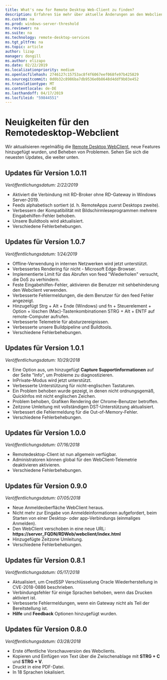 ```yaml
---
title: What's new for Remote Desktop Web-Client zu finden?
description: Erfahren Sie mehr über aktuelle Änderungen an den Webclient für Remotedesktop
ms.custom: na
ms.prod: windows-server-threshold
ms.reviewer: na
ms.suite: na
ms.technology: remote-desktop-services
ms.tgt_pltfrm: na
ms.topic: article
author: lizap
manager: dongill
ms.author: elizapo
ms.date: 02/22/2019
ms.localizationpriority: medium
ms.openlocfilehash: 2746127c15753ac8f4f6067eef068fe97b425829
ms.sourcegitcommit: 0d0b32c8986ba7db9536e0b8648d4ddf9b03e452
ms.translationtype: MT
ms.contentlocale: de-DE
ms.lasthandoff: 04/17/2019
ms.locfileid: "59844551"
---
```

# <a name="whats-new-for-the-remote-desktop-web-client"></a>Neuigkeiten für den Remotedesktop-Webclient

Wir aktualisieren regelmäßig die [Remote Desktop WebClient](remote-desktop-web-client.md), neue Features hinzugefügt wurden, und Beheben von Problemen. Sehen Sie sich die neuesten Updates, die weiter unten.

## <a name="updates-for-version-1011"></a>Updates für Version 1.0.11
*Veröffentlichungsdatum: 2/22/2019*

- Aktiviert die Verbindung mit RD-Broker ohne RD-Gateway in Windows Server-2019.
- Feeds alphabetisch sortiert (d. h. RemoteApps zuerst Desktops zweite).
- Verbessern der Kompatibilität mit Bildschirmleseprogrammen mehrere Eingabehilfen-Fehler behoben.
- Unsere Buildtools wird aktualisiert.
- Verschiedene Fehlerbehebungen.

## <a name="updates-for-version-107"></a>Updates für Version 1.0.7
*Veröffentlichungsdatum: 1/24/2019*

- Offline-Verwendung in internen Netzwerken wird jetzt unterstützt.
- Verbessertes Rendering für nicht - Microsoft Edge-Browser.
- Implementierte Limit für das Abrufen von feed "Wiederholen" versucht, die DoS zu verhindern.
- Feste Eingabehilfen-Fehler, aktivieren die Benutzer mit sehbehinderung den Webclient verwenden.
- Verbesserte Fehlermeldungen, die dem Benutzer für den feed Fehler angezeigt.
- Hinzugefügt Strg + Alt + Ende (Windows) und fn + Steuerelement + Option + löschen (Mac)-Tastenkombinationen STRG + Alt + ENTF auf remote-Computer aufrufen.
- Verbesserte Telemetrie für absturzereignissen. 
- Verbesserte unsere Buildpipeline und Buildtools.
- Verschiedene Fehlerbehebungen.

## <a name="updates-for-version-101"></a>Updates für Version 1.0.1
*Veröffentlichungsdatum: 10/29/2018*

- Eine Option aus, um hinzugefügt **Capture Supportinformationen** auf der Seite "Info", um Probleme zu diagnostizieren.
- InPrivate-Modus wird jetzt unterstützt.
- Verbesserte Unterstützung für nicht-englischen Tastaturen.
- Ein Problem behoben wurde gezeigt, in denen nicht ordnungsgemäß, QuickInfos mit nicht englischen Zeichen.
- Problem behoben, Grafiken Rendering der Chrome-Benutzer betroffen.
- Zeitzone Umleitung mit vollständigen DST-Unterstützung aktualisiert.
- Verbessert die Fehlermeldung für die Out-of-Memory-Fehler.
- Verschiedene Fehlerbehebungen.

## <a name="updates-for-version-100"></a>Updates für Version 1.0.0
*Veröffentlichungsdatum: 07/16/2018*

- Remotedesktop-Client ist nun allgemein verfügbar.
- Administratoren können global für den WebClient-Telemetrie deaktivieren aktivieren.
- Verschiedene Fehlerbehebungen.

## <a name="updates-for-version-090"></a>Updates für Version 0.9.0
*Veröffentlichungsdatum: 07/05/2018*

- Neue Anmeldeoberfläche WebClient heraus.
- Nicht mehr zur Eingabe von Anmeldeinformationen aufgefordert, beim Starten von einer Desktop- oder app-Verbindungs (einmaliges Anmelden).
- Den WebClient verschoben in eine neue URL: **https://server_FQDN/RDWeb/webclient/index.html**
- Hinzugefügte Zeitzone Umleitung.
- Verschiedene Fehlerbehebungen.

## <a name="updates-for-version-081"></a>Updates für Version 0.8.1
*Veröffentlichungsdatum: 05/17/2018*

- Aktualisiert, um CredSSP Verschlüsselung Oracle Wiederherstellung in CVE-2018-0886 beschrieben.
- Verbindungsfehler für einige Sprachen behoben, wenn das Drucken aktiviert ist.
- Verbesserte Fehlermeldungen, wenn ein Gateway nicht als Teil der Bereitstellung ist.
- **Hilfe** und **Feedback** Optionen hinzugefügt wurden.

## <a name="updates-for-version-080"></a>Updates für Version 0.8.0
*Veröffentlichungsdatum: 03/28/2018*

- Erste öffentliche Vorschauversion des Webclients.
- Kopieren und Einfügen von Text über die Zwischenablage mit **STRG + C** und **STRG + V**.
- Druckt in eine PDF-Datei.
- In 18 Sprachen lokalisiert.
 

